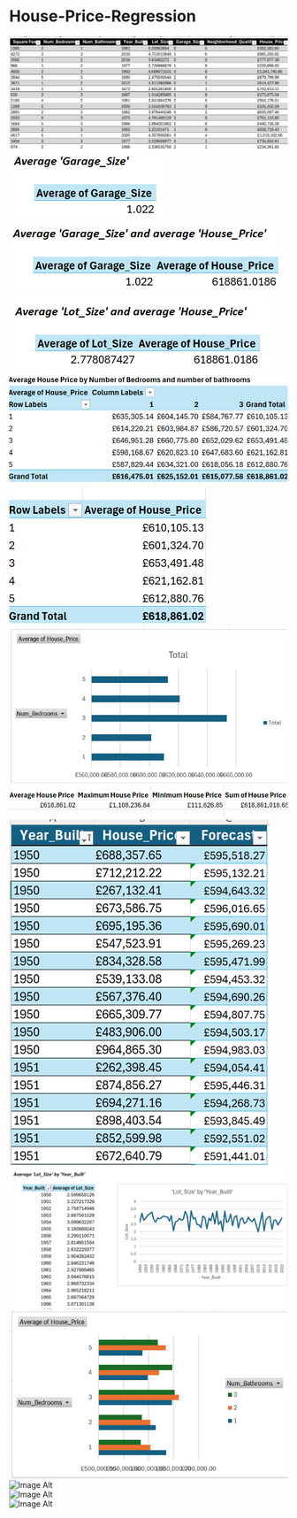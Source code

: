 # House-Price-Regression
![Image Alt](https://github.com/CynthiaBanjo/House-Price-Regression/blob/9782b5561bd359897acd1cff12cbc91c9aa09b28/House%20Regression%20Dataset.png)<br />
![Image Alt](https://github.com/CynthiaBanjo/House-Price-Regression/blob/09659fe049a98ae43e475a34fa22f8a441eaf408/Average%20Garage%20Size.png)<br />
![Image Alt](https://github.com/CynthiaBanjo/House-Price-Regression/blob/141baa20e7cf1c636c64c3ecfa2d66d64f173c9f/Average%20Garage%20size%20and%20Average%20House%20Price.png)<br />
![Image Alt](https://github.com/CynthiaBanjo/House-Price-Regression/blob/141baa20e7cf1c636c64c3ecfa2d66d64f173c9f/Average%20Lot%20Size%20%26%20Average%20House%20Price.png)<br />
![Image Alt](https://github.com/CynthiaBanjo/House-Price-Regression/blob/c98e66084a07f4c286a7234914c01e4547ccfcc6/Average%20house%20price%20by%20number%20of%20rooms%20and%20bath.png)<br />
![Image Alt](https://github.com/CynthiaBanjo/House-Price-Regression/blob/836b4edc9bcd5b86620ff68b7a0ab459ea90e087/Bedrooms%20Pivot%20Table.png)<br />
![Image Alt](https://github.com/CynthiaBanjo/House-Price-Regression/blob/1047fe0a5969d65c59590a1eae7f6530aefd04a0/Bedrooms%20average%20house%20price.png)<br />
![Image Alt](https://github.com/CynthiaBanjo/House-Price-Regression/blob/8c9c4e4f1bf4de1ef83bc3920381a679c1b2b358/Calculations%20Functions.png)<br />
![Image Alt](https://github.com/CynthiaBanjo/House-Price-Regression/blob/8cb68763115f6d41558fbb90e6cf37bcec31c457/Forecast.png)<br />
![Image Alt](https://github.com/CynthiaBanjo/House-Price-Regression/blob/a3ec5cfea81bcf3ca1f16161bd4389312ee55071/Lot%20size%20by%20Year%20Built.png)<br />
![Image Alt](https://github.com/CynthiaBanjo/House-Price-Regression/blob/cf5c204ff021e0c31ef3ca2f1cdcaedd85abf20c/Pivot%20Chart%20of%20Average%20house%20price%20by%20rooms.png)<br />
![Image Alt]()<br />
![Image Alt]()<br />
![Image Alt]()<br />
